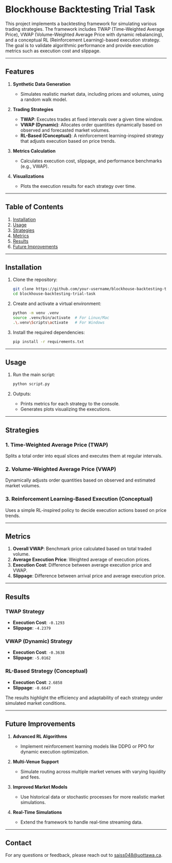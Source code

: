 
# Blockhouse Backtesting Trial Task

This project implements a backtesting framework for simulating various trading strategies. The framework includes TWAP (Time-Weighted Average Price), VWAP (Volume-Weighted Average Price with dynamic rebalancing), and a conceptual RL (Reinforcement Learning)-based execution strategy. The goal is to validate algorithmic performance and provide execution metrics such as execution cost and slippage.

---

## Features

1. **Synthetic Data Generation**
   - Simulates realistic market data, including prices and volumes, using a random walk model.

2. **Trading Strategies**
   - **TWAP**: Executes trades at fixed intervals over a given time window.
   - **VWAP (Dynamic)**: Allocates order quantities dynamically based on observed and forecasted market volumes.
   - **RL-Based (Conceptual)**: A reinforcement learning-inspired strategy that adjusts execution based on price trends.

3. **Metrics Calculation**
   - Calculates execution cost, slippage, and performance benchmarks (e.g., VWAP).

4. **Visualizations**
   - Plots the execution results for each strategy over time.

---

## Table of Contents

1. [Installation](#installation)
2. [Usage](#usage)
3. [Strategies](#strategies)
4. [Metrics](#metrics)
5. [Results](#results)
6. [Future Improvements](#future-improvements)

---

## Installation

1. Clone the repository:
   ```bash
   git clone https://github.com/your-username/blockhouse-backtesting-trial-task.git
   cd blockhouse-backtesting-trial-task
   ```

2. Create and activate a virtual environment:
   ```bash
   python -m venv .venv
   source .venv/bin/activate  # For Linux/Mac
   .\.venv\Scripts\activate   # For Windows
   ```

3. Install the required dependencies:
   ```bash
   pip install -r requirements.txt
   ```

---

## Usage

1. Run the main script:
   ```bash
   python script.py
   ```

2. Outputs:
   - Prints metrics for each strategy to the console.
   - Generates plots visualizing the executions.

---

## Strategies

### 1. Time-Weighted Average Price (TWAP)
Splits a total order into equal slices and executes them at regular intervals.

### 2. Volume-Weighted Average Price (VWAP)
Dynamically adjusts order quantities based on observed and estimated market volumes.

### 3. Reinforcement Learning-Based Execution (Conceptual)
Uses a simple RL-inspired policy to decide execution actions based on price trends.

---

## Metrics

1. **Overall VWAP**: Benchmark price calculated based on total traded volume.
2. **Average Execution Price**: Weighted average of execution prices.
3. **Execution Cost**: Difference between average execution price and VWAP.
4. **Slippage**: Difference between arrival price and average execution price.

---

## Results

### TWAP Strategy
- **Execution Cost**: `-0.1293`
- **Slippage**: `-4.2379`

### VWAP (Dynamic) Strategy
- **Execution Cost**: `-0.3638`
- **Slippage**: `-5.0162`

### RL-Based Strategy (Conceptual)
- **Execution Cost**: `2.6858`
- **Slippage**: `-0.6647`

The results highlight the efficiency and adaptability of each strategy under simulated market conditions.

---

## Future Improvements

1. **Advanced RL Algorithms**
   - Implement reinforcement learning models like DDPG or PPO for dynamic execution optimization.

2. **Multi-Venue Support**
   - Simulate routing across multiple market venues with varying liquidity and fees.

3. **Improved Market Models**
   - Use historical data or stochastic processes for more realistic market simulations.

4. **Real-Time Simulations**
   - Extend the framework to handle real-time streaming data.

---

## Contact

For any questions or feedback, please reach out to [saiss048@uottawa.ca](mailto:saiss048@uottawa.ca).

